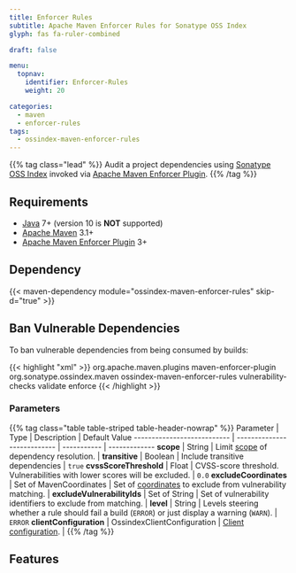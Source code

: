 ```yaml
---
title: Enforcer Rules
subtitle: Apache Maven Enforcer Rules for Sonatype OSS Index
glyph: fas fa-ruler-combined

draft: false

menu:
  topnav:
    identifier: Enforcer-Rules
    weight: 20

categories:
  - maven
  - enforcer-rules
tags:
  - ossindex-maven-enforcer-rules
---
```


{{% tag class="lead" %}}
Audit a project dependencies using [Sonatype OSS Index](https://ossindex.sonatype.org) invoked via
[Apache Maven Enforcer Plugin](https://maven.apache.org/enforcer/maven-enforcer-plugin/).
{{% /tag %}}

## Requirements

* [Java](http://java.oracle.com) 7+ (version 10 is **NOT** supported)
* [Apache Maven](https://maven.apache.org) 3.1+
* [Apache Maven Enforcer Plugin](https://maven.apache.org/enforcer/maven-enforcer-plugin/) 3+

## Dependency

{{< maven-dependency module="ossindex-maven-enforcer-rules" skip-d="true" >}}

## Ban Vulnerable Dependencies

To ban vulnerable dependencies from being consumed by builds:

{{< highlight "xml" >}}
<build>
  <plugins>
    <plugin>
      <groupId>org.apache.maven.plugins</groupId>
      <artifactId>maven-enforcer-plugin</artifactId>
      <dependencies>
        <dependency>
          <groupId>org.sonatype.ossindex.maven</groupId>
          <artifactId>ossindex-maven-enforcer-rules</artifactId>
        </dependency>
      </dependencies>
      <executions>
        <execution>
          <id>vulnerability-checks</id>
          <phase>validate</phase>
          <goals>
            <goal>enforce</goal>
          </goals>
          <configuration>
            <rules>
              <banVulnerable implementation="org.sonatype.ossindex.maven.enforcer.BanVulnerableDependencies"/>
            </rules>
          </configuration>
        </execution>
      </executions>
    </plugin>
  </plugins>
</build>
{{< /highlight >}}

### Parameters

{{% tag class="table table-striped table-header-nowrap" %}}
Parameter                   | Type                        | Description | Default Value
--------------------------- | --------------------------- | ----------- | -------------
**scope**                   | String                      | Limit [scope](https://maven.apache.org/guides/introduction/introduction-to-dependency-mechanism.html#Dependency_Scope) of dependency resolution. | <i class="missing-data"></i>
**transitive**              | Boolean                     | Include transitive dependencies | `true`
**cvssScoreThreshold**      | Float                       | CVSS-score threshold.  Vulnerabilities with lower scores will be excluded. | `0.0`
**excludeCoordinates**      | Set of MavenCoordinates     | Set of [coordinates](https://sonatype.github.io/ossindex-maven/maven/apidocs/org/sonatype/ossindex/maven/common/MavenCoordinates.html) to exclude from vulnerability matching. | <i class="missing-data"></i>
**excludeVulnerabilityIds** | Set of String               | Set of vulnerability identifiers to exclude from matching. | <i class="missing-data"></i>
**level**                   | String                      | Levels steering whether a rule should fail a build (`ERROR`) or just display a warning (`WARN`). | `ERROR`
**clientConfiguration**     | OssindexClientConfiguration | [Client configuration](https://sonatype.github.io/ossindex-public/maven/apidocs/org/sonatype/ossindex/service/client/OssindexClientConfiguration.html). | <i class="missing-data"></i>
{{% /tag %}}

## Features